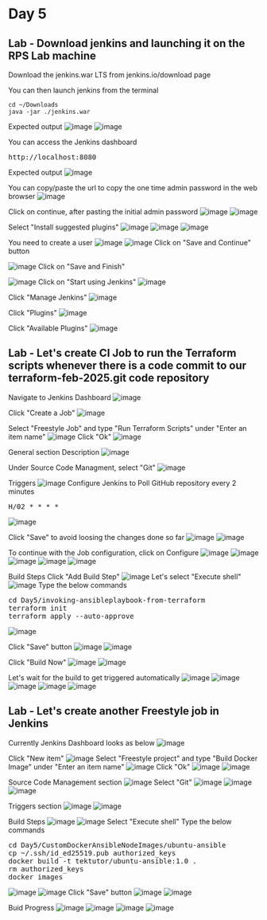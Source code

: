 # Day 5

## Lab - Download jenkins and launching it on the RPS Lab machine

Download the jenkins.war LTS from jenkins.io/download page

You can then launch jenkins from the terminal 
```
cd ~/Downloads
java -jar ./jenkins.war
```

Expected output
![image](https://github.com/user-attachments/assets/47254921-622d-4ec1-a881-900e19e1ac45)
![image](https://github.com/user-attachments/assets/682e7fa1-2ac7-45b8-b5fb-ad5ef266470a)

You can access the Jenkins dashboard
<pre>
http://localhost:8080  
</pre>

Expected output
![image](https://github.com/user-attachments/assets/87625aae-995f-44be-8926-8912760ce3f6)

You can copy/paste the url to copy the one time admin password in the web browser
![image](https://github.com/user-attachments/assets/5c721468-7464-4bc4-9bf7-5921e3e602fd)

Click on continue, after pasting the initial admin password
![image](https://github.com/user-attachments/assets/ace8903c-02cb-4830-9eda-6d2a5291f1a3)
![image](https://github.com/user-attachments/assets/26ae3458-ef80-46f0-9998-18adbc4961aa)

Select "Install suggested plugins"
![image](https://github.com/user-attachments/assets/11d0fa27-365f-43cd-883d-a25c7bc1bfb5)
![image](https://github.com/user-attachments/assets/376aef9e-3f81-4f24-81da-5755604db594)
![image](https://github.com/user-attachments/assets/dfe9ca0b-2ce0-4f92-b80a-0a21da2abdf6)

You need to create a user
![image](https://github.com/user-attachments/assets/5219f585-6332-4266-bdc0-5cb7b64235df)
![image](https://github.com/user-attachments/assets/5240aae6-a7c5-4a85-b41e-3bd7ff185144)
Click on "Save and Continue" button

![image](https://github.com/user-attachments/assets/76cea878-d1e8-4c3e-8294-68ec9eabae17)
Click on "Save and Finish"

![image](https://github.com/user-attachments/assets/95c60ee4-c818-46bd-90b4-56f074dbec3f)
Click on "Start using Jenkins"
![image](https://github.com/user-attachments/assets/66bfb2df-f873-4d9f-8bb1-bb50bfc09b76)

Click "Manage Jenkins" 
![image](https://github.com/user-attachments/assets/fc21cfbc-91e5-4b42-ad0b-34144b4fed6e)

Click "Plugins"
![image](https://github.com/user-attachments/assets/1a34c552-11be-44cb-a762-545a4b078c6c)

Click "Available Plugins"
![image](https://github.com/user-attachments/assets/5b9d5f95-644b-4f61-b48a-438bed408f18)

## Lab - Let's create CI Job to run the Terraform scripts whenever there is a code commit to our terraform-feb-2025.git code repository
Navigate to Jenkins Dashboard
![image](https://github.com/user-attachments/assets/a80fd698-0843-4892-8557-ba048fe5f686)

Click "Create a Job"
![image](https://github.com/user-attachments/assets/f28e0eb7-75a3-4780-9b02-9e893c727e45)

Select "Freestyle Job" and type "Run Terraform Scripts" under "Enter an item name"
![image](https://github.com/user-attachments/assets/435de084-dea5-46c6-ac0d-350d8ac521e8)
Click "Ok"
![image](https://github.com/user-attachments/assets/a2117ec5-fc5e-439a-99f1-d1620e817cec)

General section Description
![image](https://github.com/user-attachments/assets/4a64fc06-5892-4942-b944-9ead8c81958f)

Under Source Code Managment, select "Git"
![image](https://github.com/user-attachments/assets/3558f0ea-7206-45aa-8674-44a99e5ea4c4)

Triggers
![image](https://github.com/user-attachments/assets/def35dbd-8b5f-4c02-afa7-074e3a10466e)
Configure Jenkins to Poll GitHub repository every 2 minutes
<pre>
H/02 * * * *
</pre>
![image](https://github.com/user-attachments/assets/0463f0c1-5d9f-48be-b422-fc74f8c13aa8)

Click "Save" to avoid loosing the changes done so far
![image](https://github.com/user-attachments/assets/c0ce0f97-0e38-4b6d-a514-ce2cc7eb9bd1)
![image](https://github.com/user-attachments/assets/d0bbc35d-ebc8-477e-a19b-9e2ac7a54d66)

To continue with the Job configuration, click on Configure
![image](https://github.com/user-attachments/assets/e445a7a4-f22d-4835-ad83-a6d87b735980)
![image](https://github.com/user-attachments/assets/d3ca2c2a-93e5-403f-8ddc-82d2f5e9a50b)
![image](https://github.com/user-attachments/assets/cda71edb-793b-4a55-a8ba-930bf500786d)
![image](https://github.com/user-attachments/assets/ba5fd11f-63ea-449a-923e-d79bb2aefc86)
![image](https://github.com/user-attachments/assets/159a5ac4-0ce7-42e7-9424-51ccfe5b9a67)

Build Steps
Click "Add Build Step"
![image](https://github.com/user-attachments/assets/9d1899b0-ab22-4c0b-923a-099b54f096c7)
Let's select "Execute shell"
![image](https://github.com/user-attachments/assets/a8cb8df8-46e2-423d-acbd-84b67983ac21)
Type the below commands
<pre>
cd Day5/invoking-ansibleplaybook-from-terraform
terraform init
terraform apply --auto-approve  
</pre>
![image](https://github.com/user-attachments/assets/74b20c1a-a8cf-4f1b-8028-998eeb685d92)

Click "Save" button
![image](https://github.com/user-attachments/assets/6ddcc2e8-9a88-40dc-96ad-5163ffb82e4f)
![image](https://github.com/user-attachments/assets/98789a61-3033-483e-b235-9076024911b6)

Click "Build Now"
![image](https://github.com/user-attachments/assets/213478db-0199-4efe-9f74-19f4a3863714)
![image](https://github.com/user-attachments/assets/54b45fe3-9ccf-4098-b45a-ec9b3354baaf)

Let's wait for the build to get triggered automatically
![image](https://github.com/user-attachments/assets/f1887101-b628-4e05-a203-866ffbfc8c31)
![image](https://github.com/user-attachments/assets/25a09248-9987-4001-bceb-7fa0d2e5be09)
![image](https://github.com/user-attachments/assets/2e649190-2488-4dac-89ee-1c59eea6a083)
![image](https://github.com/user-attachments/assets/3a56ef3b-648e-4692-b079-2f631f33c22b)
![image](https://github.com/user-attachments/assets/1a293766-2069-4ce8-a13a-11002cafb2f8)

## Lab - Let's create another Freestyle job in Jenkins
Currently Jenkins Dashboard looks as below
![image](https://github.com/user-attachments/assets/2aa043c0-29ff-4164-8107-f62c98dfdf38)

Click "New item"
![image](https://github.com/user-attachments/assets/14f59f1c-170a-488d-9aea-b96c8459cc77)
Select "Freestyle project" and type "Build Docker Image" under "Enter an item name"
![image](https://github.com/user-attachments/assets/4fef533b-dc80-4db9-bd89-4743865f8ead)
Click "Ok"
![image](https://github.com/user-attachments/assets/c2304d59-81f0-4677-a0b7-08c2c291bc95)
![image](https://github.com/user-attachments/assets/994a242b-5d47-4b78-a673-604a4028199c)

Source Code Management section
![image](https://github.com/user-attachments/assets/cf3aa36f-59fb-4af1-ade0-85e5d2ea4b22)
Select "Git"
![image](https://github.com/user-attachments/assets/6d1f8c3f-29cf-4e60-b248-3aa6375c65d5)
![image](https://github.com/user-attachments/assets/77c24d88-c73f-4672-9e79-07512f97dc85)
![image](https://github.com/user-attachments/assets/2fbc4422-adf1-4e13-9eb6-8cccceadec07)

Triggers section
![image](https://github.com/user-attachments/assets/15a0425e-39cf-4ae1-bd74-83194a75396a)
![image](https://github.com/user-attachments/assets/e5b01103-db28-4a0a-b542-a6c96bfe4580)

Build Steps
![image](https://github.com/user-attachments/assets/b67731a2-af32-4305-91ef-408717a31978)
![image](https://github.com/user-attachments/assets/52b6b4d0-3055-4641-90f4-acf7322d0fe0)
Select "Execute shell"
Type the below commands
<pre>
cd Day5/CustomDockerAnsibleNodeImages/ubuntu-ansible
cp ~/.ssh/id_ed25519.pub authorized_keys
docker build -t tektutor/ubuntu-ansible:1.0 .
rm authorized_keys
docker images
</pre>
![image](https://github.com/user-attachments/assets/305ac7b3-5a30-4bd5-b343-994203a33543)
![image](https://github.com/user-attachments/assets/c6209c4f-3a81-4028-8689-ccfff5e6a120)
Click "Save" button
![image](https://github.com/user-attachments/assets/df0f5219-1d35-4375-958f-a435c9059924)
![image](https://github.com/user-attachments/assets/d2db31ee-a6f7-4708-953f-bc70f930e801)


Buid Progress
![image](https://github.com/user-attachments/assets/21ffe510-6607-4312-89ec-454a90f97963)
![image](https://github.com/user-attachments/assets/53bd7e2b-d4fe-4aa5-95f8-4e7833b873ad)
![image](https://github.com/user-attachments/assets/de2fbab2-23ac-4509-8e71-f34004d72f93)
![image](https://github.com/user-attachments/assets/6540f030-63c0-45f5-89e3-b733a68df638)
